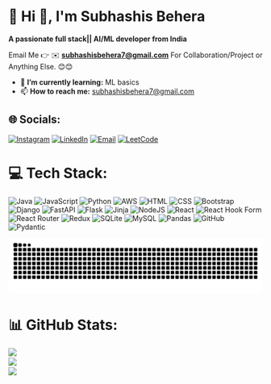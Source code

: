 # 💫 Hi 👋, I'm Subhashis Behera
**A passionate full stack|| AI/ML developer  from India**

Email Me 👉 ✉️ **subhashisbehera7@gmail.com** For Collaboration/Project or Anything Else. 😊😊

- 🌱 **I’m currently learning:** ML  basics
- 📫 **How to reach me:** subhashisbehera7@gmail.com
  
## 🌐 Socials:
[![Instagram](https://img.shields.io/badge/Instagram-%23E4405F.svg?logo=Instagram&logoColor=white)](https://instagram.com/subhashis_09) [![LinkedIn](https://img.shields.io/badge/LinkedIn-%230077B5.svg?logo=linkedin&logoColor=white)](https://www.linkedin.com/in/subhashis-behera-ba7070351/) [![Email](https://img.shields.io/badge/Email-D14836?logo=gmail&logoColor=white)](mailto:subhashisbehera7@gmail.com) [![LeetCode](https://img.shields.io/badge/LeetCode-FFA116?logo=leetcode&logoColor=white)](https://www.leetcode.com/subhashis_09)






# 💻 Tech Stack:
![Java](https://img.shields.io/badge/java-%23ED8B00.svg?style=for-the-badge&logo=openjdk&logoColor=white) ![JavaScript](https://img.shields.io/badge/javascript-%23323330.svg?style=for-the-badge&logo=javascript&logoColor=%23F7DF1E) ![Python](https://img.shields.io/badge/python-3670A0?style=for-the-badge&logo=python&logoColor=ffdd54) ![AWS](https://img.shields.io/badge/AWS-%23FF9900.svg?style=for-the-badge&logo=amazon-aws&logoColor=white) ![HTML](https://img.shields.io/badge/HTML-E34F26?style=for-the-badge&logo=html5&logoColor=white)
![CSS](https://img.shields.io/badge/CSS-1572B6?style=for-the-badge&logo=css3&logoColor=white) ![Bootstrap](https://img.shields.io/badge/bootstrap-%238511FA.svg?style=for-the-badge&logo=bootstrap&logoColor=white) ![Django](https://img.shields.io/badge/django-%23092E20.svg?style=for-the-badge&logo=django&logoColor=white) ![FastAPI](https://img.shields.io/badge/FastAPI-005571?style=for-the-badge&logo=fastapi) ![Flask](https://img.shields.io/badge/flask-%23000.svg?style=for-the-badge&logo=flask&logoColor=white) ![Jinja](https://img.shields.io/badge/jinja-white.svg?style=for-the-badge&logo=jinja&logoColor=black) ![NodeJS](https://img.shields.io/badge/node.js-6DA55F?style=for-the-badge&logo=node.js&logoColor=white) ![React](https://img.shields.io/badge/react-%2320232a.svg?style=for-the-badge&logo=react&logoColor=%2361DAFB) ![React Hook Form](https://img.shields.io/badge/React%20Hook%20Form-%23EC5990.svg?style=for-the-badge&logo=reacthookform&logoColor=white) ![React Router](https://img.shields.io/badge/React_Router-CA4245?style=for-the-badge&logo=react-router&logoColor=white) ![Redux](https://img.shields.io/badge/redux-%23593d88.svg?style=for-the-badge&logo=redux&logoColor=white) ![SQLite](https://img.shields.io/badge/sqlite-%2307405e.svg?style=for-the-badge&logo=sqlite&logoColor=white) ![MySQL](https://img.shields.io/badge/mysql-4479A1.svg?style=for-the-badge&logo=mysql&logoColor=white) ![Pandas](https://img.shields.io/badge/pandas-%23150458.svg?style=for-the-badge&logo=pandas&logoColor=white) ![GitHub](https://img.shields.io/badge/github-%23121011.svg?style=for-the-badge&logo=github&logoColor=white) ![Pydantic](https://img.shields.io/badge/Pydantic-E92063?style=for-the-badge&logo=pydantic&logoColor=white) 

<div align="center">

![Snake animation](https://raw.githubusercontent.com/subhashisbehera-09/subhashisbehera-09/output/github-contribution-grid-snake.svg)

</div>

# 📊 GitHub Stats:
![](https://github-readme-stats.vercel.app/api?username=subhashisbehera-09&theme=ambient_gradient&hide_border=false&include_all_commits=true&count_private=false)<br/>
![](https://nirzak-streak-stats.vercel.app/?user=subhashisbehera-09&theme=ambient_gradient&hide_border=false)<br/>
![](https://github-readme-stats.vercel.app/api/top-langs/?username=subhashisbehera-09&theme=ambient_gradient&hide_border=false&include_all_commits=true&count_private=false&layout=compact)

<!-- Proudly created with GPRM ( https://gprm.itsvg.in ) -->



